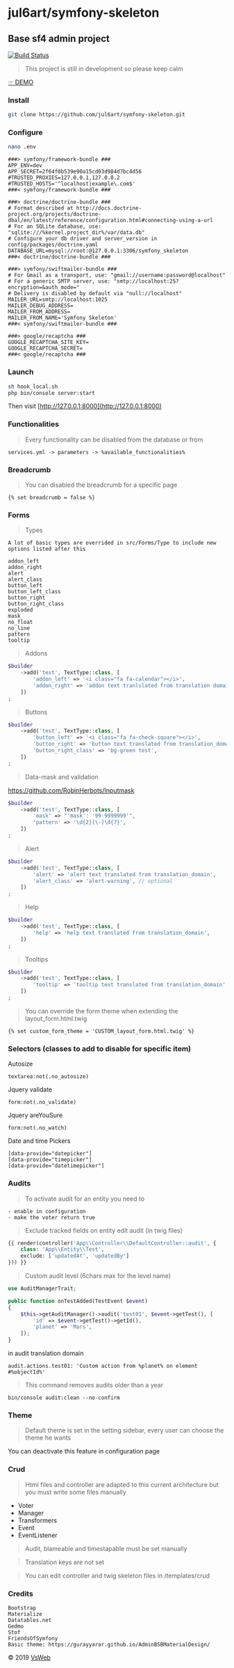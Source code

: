jul6art/symfony-skeleton
==
Base sf4 admin project
-

[![Build Status](https://travis-ci.org/jul6art/symfony-skeleton.png?branch=master)](https://travis-ci.org/jul6art/symfony-skeleton)

> This project is still in development so please keep calm

[&#9758; DEMO](https://symfony-skeleton.vsweb.be/)

### Install

```bash
git clone https://github.com/jul6art/symfony-skeleton.git
```

### Configure

```bash
nano .env
```

    ###> symfony/framework-bundle ###
    APP_ENV=dev
    APP_SECRET=2f64f0b539e90a15cd03d984d7bc4d56
    #TRUSTED_PROXIES=127.0.0.1,127.0.0.2
    #TRUSTED_HOSTS='^localhost|example\.com$'
    ###< symfony/framework-bundle ###
    
    ###> doctrine/doctrine-bundle ###
    # Format described at http://docs.doctrine-project.org/projects/doctrine-dbal/en/latest/reference/configuration.html#connecting-using-a-url
    # For an SQLite database, use: "sqlite:///%kernel.project_dir%/var/data.db"
    # Configure your db driver and server_version in config/packages/doctrine.yaml
    DATABASE_URL=mysql://root:@127.0.0.1:3306/symfony_skeleton
    ###< doctrine/doctrine-bundle ###
    
    ###> symfony/swiftmailer-bundle ###
    # For Gmail as a transport, use: "gmail://username:password@localhost"
    # For a generic SMTP server, use: "smtp://localhost:25?encryption=&auth_mode="
    # Delivery is disabled by default via "null://localhost"
    MAILER_URL=smtp://localhost:1025
    MAILER_DEBUG_ADDRESS=
    MAILER_FROM_ADDRESS=
    MAILER_FROM_NAME='Symfony Skeleton'
    ###< symfony/swiftmailer-bundle ###
    
    ###> google/recaptcha ###
    GOOGLE_RECAPTCHA_SITE_KEY=
    GOOGLE_RECAPTCHA_SECRET=
    ###< google/recaptcha ###

### Launch

```bash
sh hook_local.sh
php bin/console server:start
```

Then visit [http://127.0.0.1:8000](http://127.0.0.1:8000)

### Functionalities

> Every functionality can be disabled from the database or from 

    services.yml -> parameters -> %available_functionalities%

### Breadcrumb

> You can disabled the breadcrumb for a specific page

    {% set breadcrumb = false %}


### Forms

> Types

    A lot of basic types are overrided in src/Forms/Type to include new options listed after this
    
    addon_left
    addon_right
    alert
    alert_class
    button_left
    button_left_class
    button_right
    button_right_class
    exploded
    mask
    no_float
    no_line
    pattern
    tooltip
    
> Addons


```php
$builder
    ->add('test', TextType::class, [
        'addon_left' => '<i class="fa fa-calendar"></i>',
        'addon_right' => 'addon text tranlslated from translation domain',
    ])
;
```
    
> Buttons


```php
$builder
    ->add('test', TextType::class, [
        'button_left' => '<i class="fa fa-check-square"></i>',
        'button_right' => 'button text translated from translation_domain',
        'button_right_class' => 'bg-green test',
    ])
;
```
    
> Data-mask and validation

https://github.com/RobinHerbots/Inputmask

```php
$builder
    ->add('test', TextType::class, [
        'mask' => "'mask': '99-9999999'",
        'pattern' => '\d{2}[\-]\d{7}',
    ])
;
```
    
> Alert


```php
$builder
    ->add('test', TextType::class, [
        'alert' => 'alert text translated from translation_domain',
        'alert_class' => 'alert-warning', // optional
    ])
;
```
    
> Help

```php
$builder
    ->add('test', TextType::class, [
        'help' => 'help text translated from translation_domain',
    ])
;
```
    
> Tooltips

```php
$builder
    ->add('test', TextType::class, [
        'tooltip' => 'tooltip text translated from translation_domain',
    ])
;
```

> You can override the form theme when extending the layout_form.html.twig

    {% set custom_form_theme = 'CUSTOM_layout_form.html.twig' %}

### Selectors (classes to add to disable for specific item)

Autosize

    textarea:not(.no_autosize)
    
Jquery validate

    form:not(.no_validate)
    
Jquery areYouSure

    form:not(.no_watch)
    
Date and time Pickers

    [data-provide="datepicker"]
    [data-provide="timepicker"]
    [data-provide="datetimepicker"]

### Audits

> To activate audit for an entity you need to

    - enable in configuration
    - make the voter return true
    
> Exclude tracked fields on entity edit audit  (in twig  files)

```php
{{ render(controller('App\\Controller\\DefaultController::audit', {
    class: 'App\\Entity\\Test',
    exclude: ['updatedAt', 'updatedBy']
})) }}
```    
> Custom audit level (6chars max for the level name)

```php
use AuditManagerTrait;

public function onTestAdded(TestEvent $event)
{
    $this->getAuditManager()->audit('test01', $event->getTest(), [
        'id' => $event->getTest()->getId(),
        'planet' => 'Mars',
    ]);
}
```

in audit translation domain

    audit.actions.test01: 'Custom action from %planet% on element #%objectId%'

> This command removes audits older than a year

    bin/console audit:clean --no-confirm

### Theme

> Default theme is set in the setting sidebar, every user can choose the theme he wants

You can deactivate this feature in configuration page

### Crud

> Html files and controller are adapted to this current architecture but you must write some files manually

- Voter
- Manager
- Transformers
- Event
- EventListener

> Audit, blameable and timestapable must be set manually

> Translation keys are not set

> You can edit controller and twig skeleton files in /templates/crud

### Credits

    Bootstrap
    Materialize
    Datatables.net
    Gedmo
    Stof
    FriendsOfSymfony
    Basic theme: https://gurayyarar.github.io/AdminBSBMaterialDesign/

&copy; 2019 [VsWeb](https://vsweb.be)